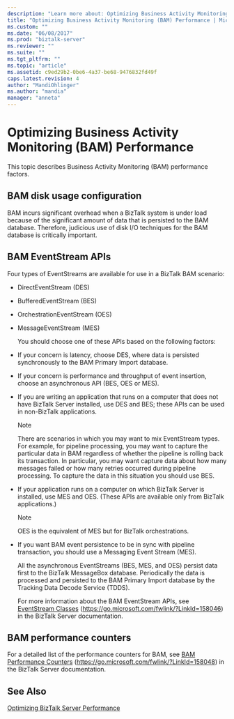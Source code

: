 ```yaml
---
description: "Learn more about: Optimizing Business Activity Monitoring (BAM) Performance"
title: "Optimizing Business Activity Monitoring (BAM) Performance | Microsoft Docs"
ms.custom: ""
ms.date: "06/08/2017"
ms.prod: "biztalk-server"
ms.reviewer: ""
ms.suite: ""
ms.tgt_pltfrm: ""
ms.topic: "article"
ms.assetid: c9ed29b2-0be6-4a37-be68-9476832fd49f
caps.latest.revision: 4
author: "MandiOhlinger"
ms.author: "mandia"
manager: "anneta"
---
```

# Optimizing Business Activity Monitoring (BAM) Performance
This topic describes Business Activity Monitoring (BAM) performance factors.

## BAM disk usage configuration
 BAM incurs significant overhead when a BizTalk system is under load because of the significant amount of data that is persisted to the BAM database. Therefore, judicious use of disk I/O techniques for the BAM database is critically important.

## BAM EventStream APIs
 Four types of EventStreams are available for use in a BizTalk BAM scenario:

- DirectEventStream (DES)

- BufferedEventStream (BES)

- OrchestrationEventStream (OES)

- MessageEventStream (MES)

  You should choose one of these APIs based on the following factors:

- If your concern is latency, choose DES, where data is persisted synchronously to the BAM Primary Import database.

- If your concern is performance and throughput of event insertion, choose an asynchronous API (BES, OES or MES).

- If you are writing an application that runs on a computer that does not have BizTalk Server installed, use DES and BES; these APIs can be used in non-BizTalk applications.

  > [!NOTE]
  >  There are scenarios in which you may want to mix EventStream types. For example, for pipeline processing, you may want to capture the particular data in BAM regardless of whether the pipeline is rolling back its transaction. In particular, you may want capture data about how many messages failed or how many retries occurred during pipeline processing. To capture the data in this situation you should use BES.

- If your application runs on a computer on which BizTalk Server is installed, use MES and OES. (These APIs are available only from BizTalk applications.)

  > [!NOTE]
  >  OES is the equivalent of MES but for BizTalk orchestrations.

- If you want BAM event persistence to be in sync with pipeline transaction, you should use a Messaging Event Stream (MES).

  All the asynchronous EventStreams (BES, MES, and OES) persist data first to the BizTalk MessageBox database. Periodically the data is processed and persisted to the BAM Primary Import database by the Tracking Data Decode Service (TDDS).

  For more information about the BAM EventStream APIs, see [EventStream Classes](../core/eventstream-classes.md) (https://go.microsoft.com/fwlink/?LinkId=158046) in the BizTalk Server documentation.

## BAM performance counters
 For a detailed list of the performance counters for BAM, see [BAM Performance Counters](../core/bam-performance-counters.md) (https://go.microsoft.com/fwlink/?LinkId=158048) in the BizTalk Server documentation.

## See Also
 [Optimizing BizTalk Server Performance](../technical-guides/optimizing-biztalk-server-performance.md)